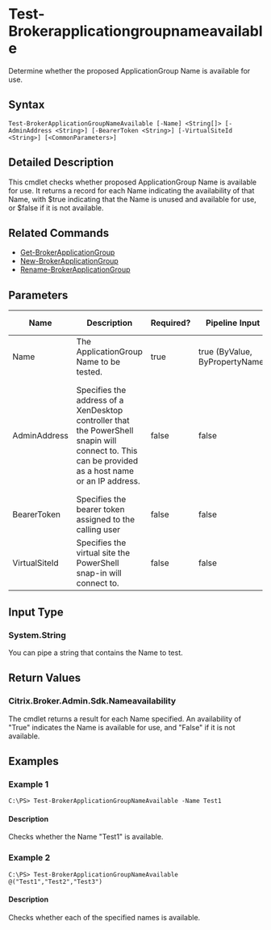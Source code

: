 ﻿
# Test-Brokerapplicationgroupnameavailable
Determine whether the proposed ApplicationGroup Name is available for use.
## Syntax
```
Test-BrokerApplicationGroupNameAvailable [-Name] <String[]> [-AdminAddress <String>] [-BearerToken <String>] [-VirtualSiteId <String>] [<CommonParameters>]
```
## Detailed Description
This cmdlet checks whether proposed ApplicationGroup Name is available for use. It returns a record for each Name indicating the availability of that Name, with \$true indicating that the Name is unused and available for use, or \$false if it is not available.


## Related Commands

* [Get-BrokerApplicationGroup](./Get-BrokerApplicationGroup/)
* [New-BrokerApplicationGroup](./New-BrokerApplicationGroup/)
* [Rename-BrokerApplicationGroup](./Rename-BrokerApplicationGroup/)
## Parameters
| Name   | Description | Required? | Pipeline Input | Default Value |
| --- | --- | --- | --- | --- |
| Name | The ApplicationGroup Name to be tested. | true | true (ByValue, ByPropertyName) |  |
| AdminAddress | Specifies the address of a XenDesktop controller that the PowerShell snapin will connect to. This can be provided as a host name or an IP address. | false | false | Localhost. Once a value is provided by any cmdlet, this value will become the default. |
| BearerToken | Specifies the bearer token assigned to the calling user | false | false |  |
| VirtualSiteId | Specifies the virtual site the PowerShell snap-in will connect to. | false | false |  |

## Input Type

### System.String
You can pipe a string that contains the Name to test.
## Return Values

### Citrix.Broker.Admin.Sdk.Nameavailability
The cmdlet returns a result for each Name specified. An availability of "True" indicates the Name is available for use, and "False" if it is not available.
## Examples

### Example 1
```
C:\PS> Test-BrokerApplicationGroupNameAvailable -Name Test1
```
#### Description
Checks whether the Name "Test1" is available.
### Example 2
```
C:\PS> Test-BrokerApplicationGroupNameAvailable @("Test1","Test2","Test3")
```
#### Description
Checks whether each of the specified names is available.
